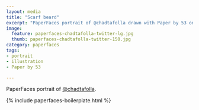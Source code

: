 ```yaml
---
layout: media
title: "Scarf beard"
excerpt: "PaperFaces portrait of @chadtafolla drawn with Paper by 53 on an iPad."
image: 
  feature: paperfaces-chadtafolla-twitter-lg.jpg
  thumb: paperfaces-chadtafolla-twitter-150.jpg
category: paperfaces
tags: 
- portrait
- illustration
- Paper by 53

---
```


PaperFaces portrait of [@chadtafolla](http://twitter.com/chadtafolla).

{% include paperfaces-boilerplate.html %}